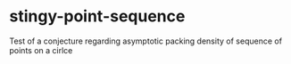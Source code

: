 # stingy-point-sequence
Test of a conjecture regarding asymptotic packing density of sequence of points on a cirlce
